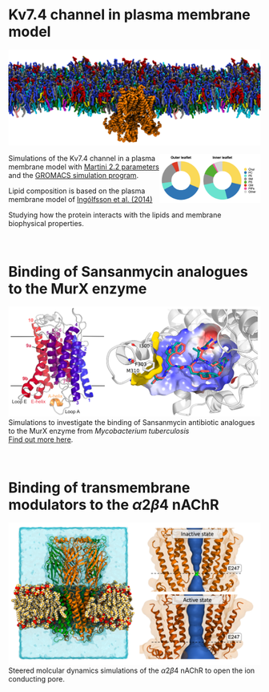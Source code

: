 # Kv7.4 channel in plasma membrane model

![Kv7_memb](images/side_top.png)

<img src="images/PM_comp.png" width="40%" align="right">

Simulations of the Kv7.4 channel in a plasma membrane model with [Martini 2.2 parameters](http://cgmartini.nl/index.php/224-m22) and the [GROMACS simulation program](https://www.gromacs.org).

Lipid composition is based on the plasma membrane model of [Ingólfsson et al. (2014)](https://pubs.acs.org/doi/full/10.1021/ja507832e)

Studying how the protein interacts with the lipids and membrane biophysical properties.

<br />

# Binding of Sansanmycin analogues to the MurX enzyme 
![MurX](images/murx.png)
Simulations to investigate the binding of Sansanmycin antibiotic analogues to the MurX enzyme from *Mycobacterium tuberculosis*\
[Find out more here](https://pubs.acs.org/doi/abs/10.1021/acs.jmedchem.1c01407).

<br />

# Binding of transmembrane modulators to the $\alpha2\beta4$ nAChR

![Alik_Poster](images/nachr.png)
Steered molcular dynamics simulations of the $\alpha2\beta4$ nAChR to open the ion conducting pore.



